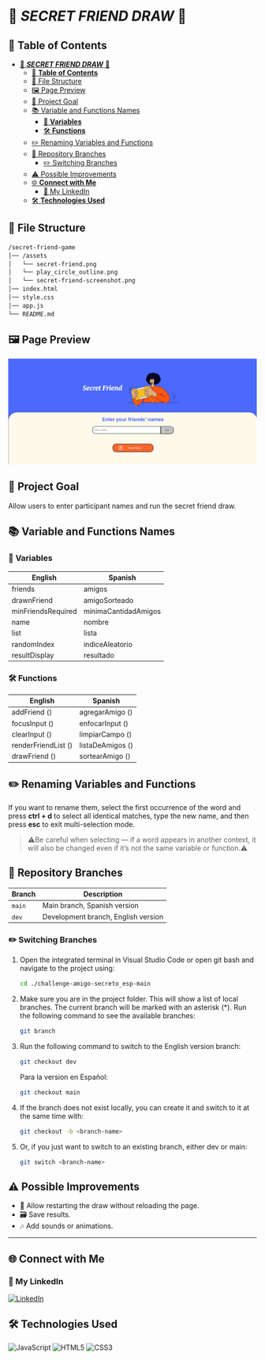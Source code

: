 # 🎁 **_SECRET FRIEND DRAW_** 🎁

## 📑 **Table of Contents**

- [🎁 **_SECRET FRIEND DRAW_** 🎁](#-secret-friend-draw-)
  - [📑 **Table of Contents**](#-table-of-contents)
  - [📂 File Structure](#-file-structure)
  - [🖼️ Page Preview](#️-page-preview)
  - [🎯 Project Goal](#-project-goal)
  - [📚 Variable and Functions Names](#-variable-and-functions-names)
    - [📝 **Variables**](#-variables)
    - [🛠️ **Functions**](#️-functions)
  - [✏️ Renaming Variables and Functions](#️-renaming-variables-and-functions)
  - [🌿 Repository Branches](#-repository-branches)
    - [✏️ Switching Branches](#️-switching-branches)
  - [⚠️ Possible Improvements](#️-possible-improvements)
  - [🌐 **Connect with Me**](#-connect-with-me)
    - [💼 My LinkedIn](#-my-linkedin)
  - [🛠 **Technologies Used**](#-technologies-used)

## 📂 File Structure
```bash
/secret-friend-game
│── /assets
│   └── secret-friend.png
│   └── play_circle_outline.png
│   └── secret-friend-screenshot.png
│── index.html
│── style.css
│── app.js
└── README.md
```

## 🖼️ Page Preview
![Captura del juego](./assets/secret-friend-screenshot.png)

## 🎯 Project Goal

Allow users to enter participant names and run the secret friend draw.

## 📚 Variable and Functions Names

### 📝 **Variables**

|       English         |       Spanish            |
|-----------------------|--------------------------|
|   friends             |    amigos                |
|   drawnFriend         |    amigoSorteado         |
|   minFriendsRequired  |    minimaCantidadAmigos  |
|   name                |    nombre                |
|   list                |    lista                 |
|   randomIndex         |    indiceAleatorio       |
|   resultDisplay       |    resultado             |

### 🛠️ **Functions**

|          English          |       Spanish            |
|---------------------------|--------------------------|
|   addFriend ()            |    agregarAmigo ()       |
|   focusInput ()           |    enfocarInput ()       |
|   clearInput ()           |    limpiarCampo ()       |
|   renderFriendList ()     |    listaDeAmigos ()      |
|   drawFriend ()           |    sortearAmigo ()       |


## ✏️ Renaming Variables and Functions
If you want to rename them, select the first occurrence of the word and press **ctrl + d** to select all identical matches, type the new name, and then press **esc** to exit multi-selection mode.

>⚠️Be careful when selecting — if a word appears in another context, it will also be changed even if it’s not the same variable or function.⚠️

## 🌿 Repository Branches

| Branch                 | Description                                |
|------------------------|--------------------------------------------|
| `main`                 | Main branch, Spanish version               |
| `dev`                  | Development branch, English version        |

### ✏️ Switching Branches
1. Open the integrated terminal in Visual Studio Code or open git bash and navigate to the project using:
   ```bash
   cd ./challenge-amigo-secreto_esp-main
   ```

2. Make sure you are in the project folder. This will show a list of local branches. The current branch will be marked with an asterisk (*). Run the following command to see the available branches:
   ```bash
   git branch
   ```

3. Run the following command to switch to the English version branch:
   ```bash
   git checkout dev
   ```
   Para la version en Español:
   ```bash
   git checkout main
   ```

4. If the branch does not exist locally, you can create it and switch to it at the same time with:
   ```bash
   git checkout -b <branch-name>
   ```

5. Or, if you just want to switch to an existing branch, either dev or main:
   ```bash
   git switch <branch-name>
   ```


## ⚠️ Possible Improvements
- 🔄 Allow restarting the draw without reloading the page.
- 🗃️ Save results.
- 🎶 Add sounds or animations.
---

## 🌐 **Connect with Me**
### 💼 My LinkedIn
[![LinkedIn](https://img.shields.io/badge/LinkedIn-Michelle%20Montoya-blue?style=for-the-badge&logo=linkedin)](https://www.linkedin.com/in/michelle-montoya-alvarado-792812237/)


## 🛠 **Technologies Used**
![JavaScript](https://img.shields.io/badge/JavaScript-ES6-yellow?style=flat-square&logo=javascript&logoColor=white)
![HTML5](https://img.shields.io/badge/HTML5-HTML5-E34F26?style=flat-square&logo=html5&logoColor=white)
![CSS3](https://img.shields.io/badge/CSS3-CSS3-1572B6?style=flat-square&logo=css3&logoColor=white)